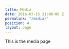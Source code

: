 ```yaml
---
title: Media
date: 2016-07-15 21:08:00 Z
permalink: "/media/"
position: 4
layout: page
---
```


This is the media page